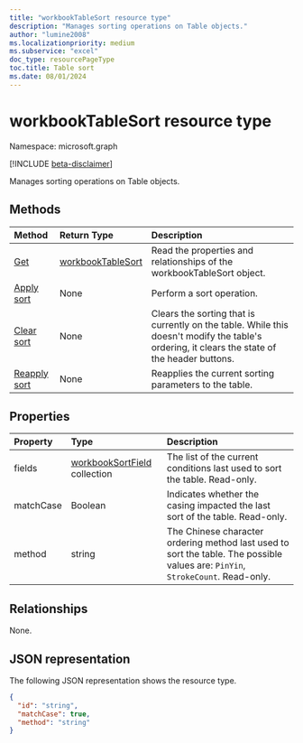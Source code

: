 ```yaml
---
title: "workbookTableSort resource type"
description: "Manages sorting operations on Table objects."
author: "lumine2008"
ms.localizationpriority: medium
ms.subservice: "excel"
doc_type: resourcePageType
toc.title: Table sort
ms.date: 08/01/2024
---
```


# workbookTableSort resource type

Namespace: microsoft.graph

[!INCLUDE [beta-disclaimer](../../includes/beta-disclaimer.md)]

Manages sorting operations on Table objects.


## Methods

| Method		   | Return Type	|Description|
|:---------------|:--------|:----------|
|[Get](../api/tablesort-get.md) | [workbookTableSort](workbooktablesort.md) |Read the properties and relationships of the workbookTableSort object.|
|[Apply sort](../api/tablesort-apply.md)|None|Perform a sort operation.|
|[Clear sort](../api/tablesort-clear.md)|None|Clears the sorting that is currently on the table. While this doesn't modify the table's ordering, it clears the state of the header buttons.|
|[Reapply sort](../api/tablesort-reapply.md)|None|Reapplies the current sorting parameters to the table.|

## Properties
| Property	   | Type	|Description|
|:---------------|:--------|:----------|
|fields|[workbookSortField](workbooksortfield.md) collection|The list of the current conditions last used to sort the table. Read-only.|
|matchCase|Boolean|Indicates whether the casing impacted the last sort of the table. Read-only.|
|method|string|The Chinese character ordering method last used to sort the table. The possible values are: `PinYin`, `StrokeCount`. Read-only.|

## Relationships

None.

## JSON representation

The following JSON representation shows the resource type.

<!-- {
  "blockType": "resource",
 
  "optionalProperties": [

  ],
  "keyProperty": "id",
  "baseType":"microsoft.graph.entity",
  "@odata.type": "microsoft.graph.workbookTableSort"
}-->

```json
{
  "id": "string",
  "matchCase": true,
  "method": "string"
}

```

<!-- uuid: 8fcb5dbc-d5aa-4681-8e31-b001d5168d79
2015-10-25 14:57:30 UTC -->
<!--
{
  "type": "#page.annotation",
  "description": "TableSort resource",
  "keywords": "",
  "section": "documentation",
  "tocPath": "",
  "suppressions": []
}
-->


